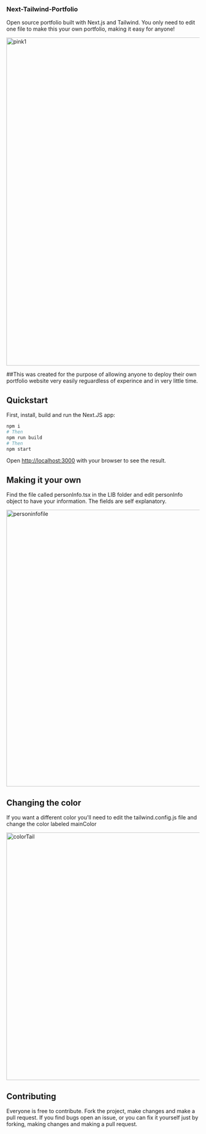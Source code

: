 ### Next-Tailwind-Portfolio

Open source portfolio built with Next.js and Tailwind. You only need to edit one file to make this your own portfolio, making it easy for anyone!

<img width="856" alt="pink1" src="https://user-images.githubusercontent.com/111514077/202530214-aac81904-9e19-4842-9704-9a151f9ff48d.png">


##This was created for the purpose of allowing anyone to deploy their own portfolio website very easily reguardless of experince and in very little time.

## Quickstart

First, install, build and run the Next.JS app:

```bash
npm i
# Then
npm run build
# Then
npm start
```

Open [http://localhost:3000](http://localhost:3000) with your browser to see the result.

## Making it your own
Find the file called personInfo.tsx in the LIB folder and edit personInfo object to have your information. The fields are self explanatory.

<img width="722" alt="personinfofile" src="https://user-images.githubusercontent.com/111514077/202530607-60181b32-648a-4461-bc62-7e22b9c6975e.png">

## Changing the color
If you want a different color you'll need to edit the tailwind.config.js file and change the color labeled mainColor

<img width="646" alt="colorTail" src="https://user-images.githubusercontent.com/111514077/202531093-e24736d6-839d-4de0-ac46-ce33de914f3f.png">

## Contributing
Everyone is free to contribute. Fork the project, make changes and make a pull request. If you find bugs open an issue, or you can fix it yourself just by forking, making changes and making a pull request.
